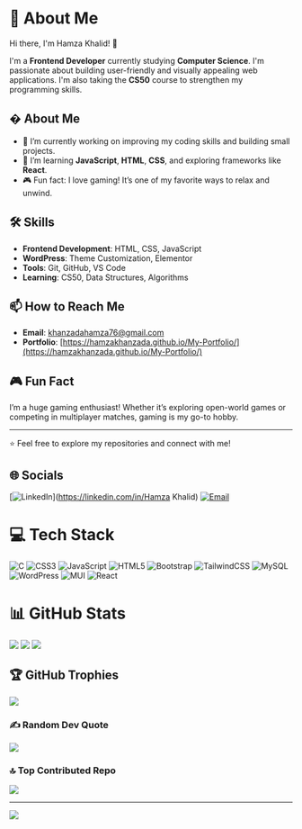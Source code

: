 # 💫 About Me

Hi there, I'm Hamza Khalid! 👋

I'm a **Frontend Developer** currently studying **Computer Science**. I'm passionate about building user-friendly and visually appealing web applications. I'm also taking the **CS50** course to strengthen my programming skills.

## � About Me
- 🔭 I’m currently working on improving my coding skills and building small projects.
- 🌱 I’m learning **JavaScript**, **HTML**, **CSS**, and exploring frameworks like **React**.
- 🎮 Fun fact: I love gaming! It’s one of my favorite ways to relax and unwind.

## 🛠️ Skills
- **Frontend Development**: HTML, CSS, JavaScript
- **WordPress**: Theme Customization, Elementor
- **Tools**: Git, GitHub, VS Code
- **Learning**: CS50, Data Structures, Algorithms

## 📫 How to Reach Me
- **Email**: [khanzadahamza76@gmail.com](mailto:khanzadahamza76@gmail.com)
- **Portfolio**: [https://hamzakhanzada.github.io/My-Portfolio/](https://hamzakhanzada.github.io/My-Portfolio/)

## 🎮 Fun Fact
I’m a huge gaming enthusiast! Whether it’s exploring open-world games or competing in multiplayer matches, gaming is my go-to hobby.

---

⭐️ Feel free to explore my repositories and connect with me!

## 🌐 Socials
[![LinkedIn](https://img.shields.io/badge/LinkedIn-%230077B5.svg?logo=linkedin&logoColor=white)](https://linkedin.com/in/Hamza Khalid) 
[![Email](https://img.shields.io/badge/Email-D14836?logo=gmail&logoColor=white)](mailto:khanzadahamza76@gmail.com)

# 💻 Tech Stack
![C](https://img.shields.io/badge/c-%2300599C.svg?style=for-the-badge&logo=c&logoColor=white) 
![CSS3](https://img.shields.io/badge/css3-%231572B6.svg?style=for-the-badge&logo=css3&logoColor=white) 
![JavaScript](https://img.shields.io/badge/javascript-%23323330.svg?style=for-the-badge&logo=javascript&logoColor=%23F7DF1E) 
![HTML5](https://img.shields.io/badge/html5-%23E34F26.svg?style=for-the-badge&logo=html5&logoColor=white) 
![Bootstrap](https://img.shields.io/badge/bootstrap-%238511FA.svg?style=for-the-badge&logo=bootstrap&logoColor=white) 
![TailwindCSS](https://img.shields.io/badge/tailwindcss-%2338B2AC.svg?style=for-the-badge&logo=tailwind-css&logoColor=white) 
![MySQL](https://img.shields.io/badge/mysql-4479A1.svg?style=for-the-badge&logo=mysql&logoColor=white) 
![WordPress](https://img.shields.io/badge/WordPress-%23117AC9.svg?style=for-the-badge&logo=WordPress&logoColor=white) 
![MUI](https://img.shields.io/badge/MUI-%230081CB.svg?style=for-the-badge&logo=mui&logoColor=white) 
![React](https://img.shields.io/badge/react-%2320232a.svg?style=for-the-badge&logo=react&logoColor=%2361DAFB)

# 📊 GitHub Stats
![](https://github-readme-stats.vercel.app/api?username=Hamzakhanzada&theme=algolia&hide_border=false&include_all_commits=false&count_private=false)
![](https://github-readme-streak-stats.herokuapp.com/?user=Hamzakhanzada&theme=algolia&hide_border=false)
![](https://github-readme-stats.vercel.app/api/top-langs/?username=Hamzakhanzada&theme=algolia&hide_border=false&include_all_commits=false&count_private=false&layout=compact)

## 🏆 GitHub Trophies
![](https://github-profile-trophy.vercel.app/?username=Hamzakhanzada&theme=radical&no-frame=false&no-bg=true&margin-w=4)

### ✍️ Random Dev Quote
![](https://quotes-github-readme.vercel.app/api?type=horizontal&theme=radical)

### 🔝 Top Contributed Repo
![](https://github-contributor-stats.vercel.app/api?username=Hamzakhanzada&limit=5&theme=dark&combine_all_yearly_contributions=true)

---
[![](https://visitcount.itsvg.in/api?id=Hamzakhanzada&icon=0&color=0)](https://visitcount.itsvg.in)

<!-- Proudly created with GPRM ( https://gprm.itsvg.in ) -->
